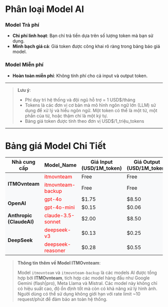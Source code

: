 # Phân loại Model AI

### Model Trả phí

- **Chi phí linh hoạt**: Bạn chỉ trả tiền dựa trên số lượng token mà bạn sử dụng.
- **Minh bạch giá cả**: Giá token được công khai rõ ràng trong bảng báo giá model.

### Model Miễn phí

- **Hoàn toàn miễn phí**: Không tính phí cho cả input và output token.

---

> **Lưu ý**:
>
> - Phí duy trì hệ thống và đội ngũ hỗ trợ = 1 USD$/tháng
> - Tokens là các đơn vị cơ bản mà mô hình ngôn ngữ lớn (LLM) sử dụng để xử lý và hiểu ngôn ngữ. Một token có thể là một từ, một phần của từ, hoặc thậm chí là một ký tự.
> - Bảng giá token được tính theo đơn vị USD$/1_triệu_tokens

---

# Bảng giá Model Chi Tiết

<table>
    <colgroup>
        <col style="width: 20%">
        <col style="width: 40%">
        <col style="width: 20%">
        <col style="width: 20%">
    </colgroup>
    <thead>
        <tr>
            <th>Nhà cung cấp</th>
            <th>Model_Name</th>
            <th>Giá Input (USD/1M_token)</th>
            <th>Giá Output (USD/1M_token)</th>
        </tr>
    </thead>
    <tbody>
        <!-- ITMOVN Models -->
        <tr style="background-color: #f8f9fa;">
            <td rowspan="2"><strong>ITMOvnteam</strong></td>
            <td><span style="color: red">itmovnteam</span></td>
            <td>Free</td>
            <td>Free</td>
        </tr>
        <tr style="background-color: #f8f9fa;">
            <td><span style="color: red">itmovnteam-backup</span></td>
            <td>Free</td>
            <td>Free</td>
        </tr>
        <!-- OpenAI Models -->
        <tr style="background-color: #f8f9fa;">
            <td rowspan="2"><strong>OpenAI</strong></td>
            <td><span style="color: red">gpt-4o</span></td>
            <td>$1.75</td>
            <td>$8.50</td>
        </tr>
        <tr style="background-color: #f8f9fa;">
            <td><span style="color: red">gpt-4o-mini</span></td>
            <td>$0.15</td>
            <td>$0.06</td>
        </tr>
        <!-- Anthropic Models -->
        <tr style="background-color: #f8f9fa;">
            <td><strong>Anthropic (ClaudeAI)</strong></td>
            <td><span style="color: red">claude-3.5-sonnet</span></td>
            <td>$2.00</td>
            <td>$8.50</td>
        </tr>
        <!-- Deepseek Models -->
        <tr style="background-color: #f8f9fa;">
            <td rowspan="2"><strong>DeepSeek</strong></td>
            <td><span style="color: red">deepseek-v3</span></td>
            <td>$0.13</td>
            <td>$0.25</td>
        </tr>
        <tr style="background-color: #f8f9fa;">
            <td><span style="color: red">deepseek-reasoner</span></td>
            <td>$0.28</td>
            <td>$0.55</td>
        </tr>
    </tbody>

</table>

> <div align="left"><strong>Thông tin thêm về Model ITMOvnteam</strong>:</div>
>
> Model `itmovnteam` và `itmovnteam-backup` là các models AI được tổng hợp bởi <b>ITMOvnteam</b>, tích hợp các model hàng đầu như Google Gemini (flash|pro), Meta Llama và Mistral. Các model này không chỉ có hiệu suất cao, độ ổn định tốt mà còn có khả năng xử lý hình ảnh. Người dùng có thể sử dụng không giới hạn với rate limit ~10 request/phút để đảm bảo an toàn hệ thống.
